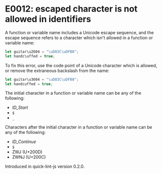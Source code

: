 # E0012: escaped character is not allowed in identifiers

A function or variable name includes a Unicode escape sequence, and the escape sequence
refers to a character which isn't allowed in a function or variable name:

```javascript
let guitar\u2604 = "\uD83C\uDFB8";
let handc\uffed = true;
```

To fix this error, use the code point of a Unicode character which is allowed,
or remove the extraneous backslash from the name:

```javascript
let guitar\u3604 = "\uD83C\uDFB8";
let handcuffed = true;
```

The initial character in a function or variable name can be any of the
following:

* *ID_Start*
* `$`
* `_`

Characters after the initial character in a function or variable name can be
any of the following:

* *ID_Continue*
* `$`
* ZWJ (U+200D)
* ZWNJ (U+200C)

Introduced in quick-lint-js version 0.2.0.
